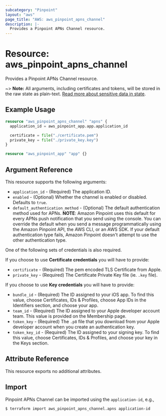```yaml
---
subcategory: "Pinpoint"
layout: "aws"
page_title: "AWS: aws_pinpoint_apns_channel"
description: |-
  Provides a Pinpoint APNs Channel resource.
---
```


# Resource: aws_pinpoint_apns_channel

Provides a Pinpoint APNs Channel resource.

~> **Note:** All arguments, including certificates and tokens, will be stored in the raw state as plain-text.
[Read more about sensitive data in state](https://www.terraform.io/docs/state/sensitive-data.html).

## Example Usage

```terraform
resource "aws_pinpoint_apns_channel" "apns" {
  application_id = aws_pinpoint_app.app.application_id

  certificate = file("./certificate.pem")
  private_key = file("./private_key.key")
}

resource "aws_pinpoint_app" "app" {}
```

## Argument Reference

This resource supports the following arguments:

* `application_id` - (Required) The application ID.
* `enabled` - (Optional) Whether the channel is enabled or disabled. Defaults to `true`.
* `default_authentication_method` - (Optional) The default authentication method used for APNs.
  __NOTE__: Amazon Pinpoint uses this default for every APNs push notification that you send using the console.
  You can override the default when you send a message programmatically using the Amazon Pinpoint API, the AWS CLI, or an AWS SDK.
  If your default authentication type fails, Amazon Pinpoint doesn't attempt to use the other authentication type.

One of the following sets of credentials is also required.

If you choose to use __Certificate credentials__ you will have to provide:

* `certificate` - (Required) The pem encoded TLS Certificate from Apple.
* `private_key` - (Required) The Certificate Private Key file (ie. `.key` file).

If you choose to use __Key credentials__ you will have to provide:

* `bundle_id` - (Required) The ID assigned to your iOS app. To find this value, choose Certificates, IDs & Profiles, choose App IDs in the Identifiers section, and choose your app.
* `team_id` - (Required) The ID assigned to your Apple developer account team. This value is provided on the Membership page.
* `token_key` - (Required) The `.p8` file that you download from your Apple developer account when you create an authentication key.
* `token_key_id` - (Required) The ID assigned to your signing key. To find this value, choose Certificates, IDs & Profiles, and choose your key in the Keys section.

## Attribute Reference

This resource exports no additional attributes.

## Import

Pinpoint APNs Channel can be imported using the `application-id`, e.g.,

```
$ terraform import aws_pinpoint_apns_channel.apns application-id
```
